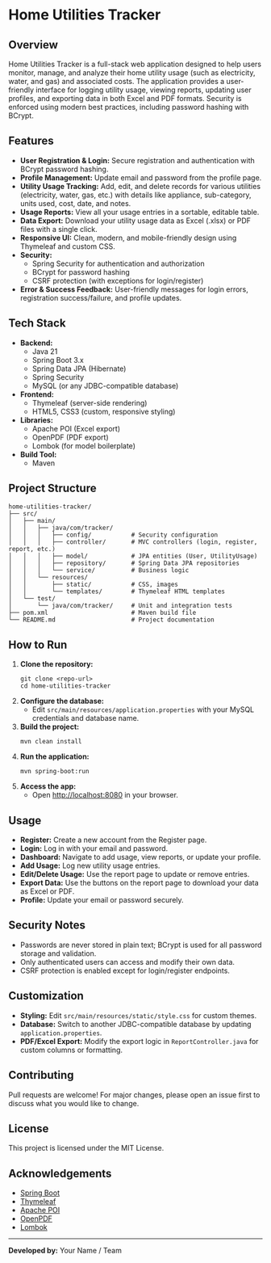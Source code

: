 # Home Utilities Tracker

## Overview
Home Utilities Tracker is a full-stack web application designed to help users monitor, manage, and analyze their home utility usage (such as electricity, water, and gas) and associated costs. The application provides a user-friendly interface for logging utility usage, viewing reports, updating user profiles, and exporting data in both Excel and PDF formats. Security is enforced using modern best practices, including password hashing with BCrypt.

## Features
- **User Registration & Login:** Secure registration and authentication with BCrypt password hashing.
- **Profile Management:** Update email and password from the profile page.
- **Utility Usage Tracking:** Add, edit, and delete records for various utilities (electricity, water, gas, etc.) with details like appliance, sub-category, units used, cost, date, and notes.
- **Usage Reports:** View all your usage entries in a sortable, editable table.
- **Data Export:** Download your utility usage data as Excel (.xlsx) or PDF files with a single click.
- **Responsive UI:** Clean, modern, and mobile-friendly design using Thymeleaf and custom CSS.
- **Security:**
  - Spring Security for authentication and authorization
  - BCrypt for password hashing
  - CSRF protection (with exceptions for login/register)
- **Error & Success Feedback:** User-friendly messages for login errors, registration success/failure, and profile updates.

## Tech Stack
- **Backend:**
  - Java 21
  - Spring Boot 3.x
  - Spring Data JPA (Hibernate)
  - Spring Security
  - MySQL (or any JDBC-compatible database)
- **Frontend:**
  - Thymeleaf (server-side rendering)
  - HTML5, CSS3 (custom, responsive styling)
- **Libraries:**
  - Apache POI (Excel export)
  - OpenPDF (PDF export)
  - Lombok (for model boilerplate)
- **Build Tool:**
  - Maven

## Project Structure
```
home-utilities-tracker/
├── src/
│   ├── main/
│   │   ├── java/com/tracker/
│   │   │   ├── config/           # Security configuration
│   │   │   ├── controller/       # MVC controllers (login, register, report, etc.)
│   │   │   ├── model/            # JPA entities (User, UtilityUsage)
│   │   │   ├── repository/       # Spring Data JPA repositories
│   │   │   └── service/          # Business logic
│   │   └── resources/
│   │       ├── static/           # CSS, images
│   │       └── templates/        # Thymeleaf HTML templates
│   └── test/
│       └── java/com/tracker/     # Unit and integration tests
├── pom.xml                       # Maven build file
└── README.md                     # Project documentation
```

## How to Run
1. **Clone the repository:**
   ```
   git clone <repo-url>
   cd home-utilities-tracker
   ```
2. **Configure the database:**
   - Edit `src/main/resources/application.properties` with your MySQL credentials and database name.
3. **Build the project:**
   ```
   mvn clean install
   ```
4. **Run the application:**
   ```
   mvn spring-boot:run
   ```
5. **Access the app:**
   - Open [http://localhost:8080](http://localhost:8080) in your browser.

## Usage
- **Register:** Create a new account from the Register page.
- **Login:** Log in with your email and password.
- **Dashboard:** Navigate to add usage, view reports, or update your profile.
- **Add Usage:** Log new utility usage entries.
- **Edit/Delete Usage:** Use the report page to update or remove entries.
- **Export Data:** Use the buttons on the report page to download your data as Excel or PDF.
- **Profile:** Update your email or password securely.

## Security Notes
- Passwords are never stored in plain text; BCrypt is used for all password storage and validation.
- Only authenticated users can access and modify their own data.
- CSRF protection is enabled except for login/register endpoints.

## Customization
- **Styling:** Edit `src/main/resources/static/style.css` for custom themes.
- **Database:** Switch to another JDBC-compatible database by updating `application.properties`.
- **PDF/Excel Export:** Modify the export logic in `ReportController.java` for custom columns or formatting.

## Contributing
Pull requests are welcome! For major changes, please open an issue first to discuss what you would like to change.

## License
This project is licensed under the MIT License.

## Acknowledgements
- [Spring Boot](https://spring.io/projects/spring-boot)
- [Thymeleaf](https://www.thymeleaf.org/)
- [Apache POI](https://poi.apache.org/)
- [OpenPDF](https://github.com/LibrePDF/OpenPDF)
- [Lombok](https://projectlombok.org/)

---
**Developed by:** Your Name / Team

